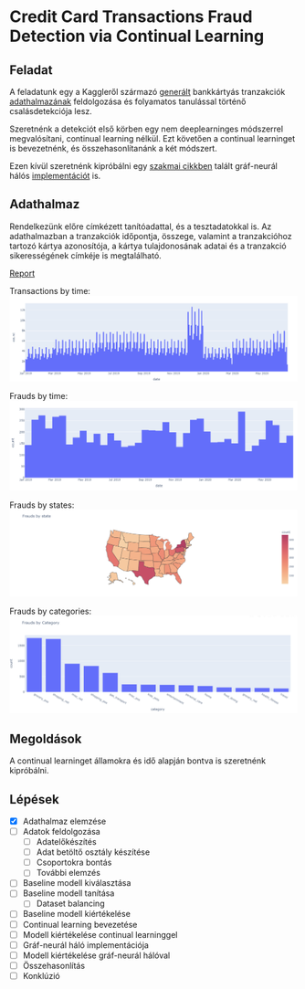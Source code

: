 # Credit Card Transactions Fraud Detection via Continual Learning

## Feladat
A feladatunk egy a Kaggleről származó [generált](https://github.com/namebrandon/Sparkov_Data_Generation) bankkártyás tranzakciók [adathalmazának](https://www.kaggle.com/datasets/kartik2112/fraud-detection?resource=download) feldolgozása és folyamatos tanulással történő csalásdetekciója lesz.

Szeretnénk a detekciót első körben egy nem deeplearninges módszerrel megvalósítani, continual learning nélkül. Ezt követően a continual learninget is bevezetnénk, és összehasonlítanánk a két módszert.

Ezen kívül szeretnénk kipróbálni egy [szakmai cikkben](https://arxiv.org/pdf/1903.07293.pdf) talált gráf-neurál hálós [implementációt](https://github.com/Jhy1993/HAN) is.

## Adathalmaz

Rendelkezünk előre címkézett tanítóadattal, és a tesztadatokkal is. Az adathalmazban a tranzakciók időpontja, összege, valamint a tranzakcióhoz tartozó kártya azonosítója, a kártya tulajdonosának adatai és a tranzakció sikerességének címkéje is megtalálható.

[Report](https://htmlpreview.github.io/?https://github.com/botondklenk/continual-fraud/blob/main/report.html)

Transactions by time:
![transactions_by_time](figures/transactions.png)

Frauds by time:
![frauds_by_time](figures/frauds_time.png)

Frauds by states:
![frauds_by_states](figures/frauds_states.png)

Frauds by categories:
![frauds_by_categories](figures/frauds_categories.png)

## Megoldások

A continual learninget államokra és idő alapján bontva is szeretnénk kipróbálni.

## Lépések

- [x] Adathalmaz elemzése
- [ ] Adatok feldolgozása
    - [ ] Adatelőkészítés
    - [ ] Adat betöltő osztály készítése
    - [ ] Csoportokra bontás
    - [ ] További elemzés
- [ ] Baseline modell kiválasztása
- [ ] Baseline modell tanítása
    - [ ] Dataset balancing
- [ ] Baseline modell kiértékelése
- [ ] Continual learning bevezetése
- [ ] Modell kiértékelése continual learninggel
- [ ] Gráf-neurál háló implementációja
- [ ] Modell kiértékelése gráf-neurál hálóval
- [ ] Összehasonlítás
- [ ] Konklúzió
